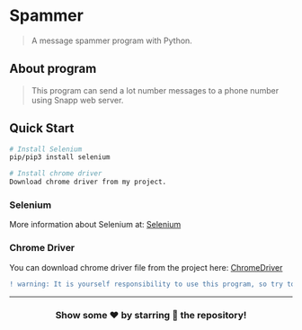 # Spammer
> A message spammer program with Python.

## About program
> This program can send a lot number messages to a phone number using Snapp web server.

## Quick Start

``` bash
# Install Selenium
pip/pip3 install selenium

# Install chrome driver
Download chrome driver from my project.
```
### Selenium
More information about Selenium at: [Selenium](https://www.selenium.dev/)

### Chrome Driver
You can download chrome driver file from the project here: [ChromeDriver](./chromedriver)

```diff
! warning: It is yourself responsibility to use this program, so try to use it properly.
```
---

<div align="center">

### Show some ❤️ by starring 🌟 the repository!

</div>
